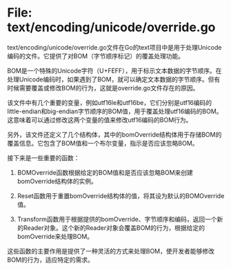 # File: text/encoding/unicode/override.go

text/encoding/unicode/override.go文件在Go的text项目中是用于处理Unicode编码的文件。它提供了对BOM（字节顺序标记）的覆盖处理功能。

BOM是一个特殊的Unicode字符（U+FEFF），用于标示文本数据的字节顺序。在处理Unicode编码时，如果遇到了BOM，就可以确定文本数据的字节顺序。但有时候需要覆盖或修改BOM的行为，这就是override.go文件存在的原因。

该文件中有几个重要的变量，例如utf16le和utf16be，它们分别是utf16编码的little-endian和big-endian字节顺序的BOM值，用于覆盖处理utf16编码的BOM。这意味着可以通过修改这两个变量的值来修改utf16编码的BOM行为。

另外，该文件还定义了几个结构体，其中的bomOverride结构体用于存储BOM的覆盖信息。它包含了BOM值和一个布尔变量，指示是否应该忽略BOM。

接下来是一些重要的函数：

1. BOMOverride函数根据给定的BOM值和是否应该忽略BOM来创建bomOverride结构体的实例。

2. Reset函数用于重置bomOverride结构体的值，将其设为默认的BOMOverride值。

3. Transform函数用于根据提供的bomOverride、字节顺序和编码，返回一个新的Reader对象。这个新的Reader对象会覆盖BOM的行为，根据给定的bomOverride来处理BOM。

这些函数的主要作用是提供了一种灵活的方式来处理BOM，使开发者能够修改BOM的行为，适应特定的需求。

